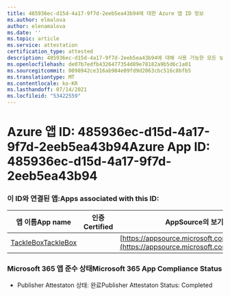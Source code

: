 ```yaml
---
title: 485936ec-d15d-4a17-9f7d-2eeb5ea43b94에 대한 Azure 앱 ID 정보
ms.author: elmalova
author: elenamalova
ms.date: ''
ms.topic: article
ms.service: attestation
certification_type: attested
description: 485936ec-d15d-4a17-9f7d-2eeb5ea43b94에 대해 사용 가능한 모든 보안 및 규정 준수 정보입니다.
ms.openlocfilehash: de07b7edfb4326477354d89e78182a9b5d6c1a01
ms.sourcegitcommit: 0098942ce316ab984e09fd9d2063cbc516c8bfb5
ms.translationtype: MT
ms.contentlocale: ko-KR
ms.lasthandoff: 07/14/2021
ms.locfileid: "53422559"
---
```

# <a name="azure-app-id-485936ec-d15d-4a17-9f7d-2eeb5ea43b94"></a><span data-ttu-id="6cc75-103">Azure 앱 ID: 485936ec-d15d-4a17-9f7d-2eeb5ea43b94</span><span class="sxs-lookup"><span data-stu-id="6cc75-103">Azure App ID: 485936ec-d15d-4a17-9f7d-2eeb5ea43b94</span></span>


### <a name="apps-associated-with-this-id"></a><span data-ttu-id="6cc75-104">이 ID와 연결된 앱:</span><span class="sxs-lookup"><span data-stu-id="6cc75-104">Apps associated with this ID:</span></span>
| <span data-ttu-id="6cc75-105">**앱 이름**</span><span class="sxs-lookup"><span data-stu-id="6cc75-105">**App name**</span></span> | <span data-ttu-id="6cc75-106">**인증**</span><span class="sxs-lookup"><span data-stu-id="6cc75-106">**Certified**</span></span> | <span data-ttu-id="6cc75-107">**AppSource의 보기**</span><span class="sxs-lookup"><span data-stu-id="6cc75-107">**View in AppSource**</span></span> |
|-|-|-|
| [<span data-ttu-id="6cc75-108">TackleBox</span><span class="sxs-lookup"><span data-stu-id="6cc75-108">TackleBox</span></span>](https://docs.microsoft.com/en-us/microsoft-365-app-certification/forward/WA200002310) |  | [https://appsource.microsoft.com/product/office/WA200002310](https://appsource.microsoft.com/product/office/WA200002310) |

### <a name="microsoft-365-app-compliance-status"></a><span data-ttu-id="6cc75-109">Microsoft 365 앱 준수 상태</span><span class="sxs-lookup"><span data-stu-id="6cc75-109">Microsoft 365 App Compliance Status</span></span>
- <span data-ttu-id="6cc75-110">Publisher Attestaton 상태: 완료</span><span class="sxs-lookup"><span data-stu-id="6cc75-110">Publisher Attestaton Status: Completed</span></span>

